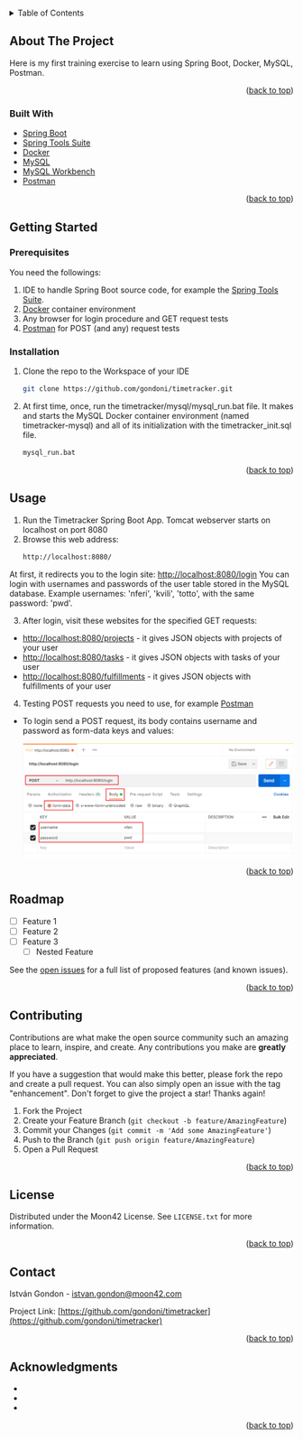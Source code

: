 <div id="top"></div>

<!-- PROJECT LOGO -->
<br />
<!-- div align="center">
  <!-- a href="https://github.com/github_username/repo_name">
    <!-- img src="images/logo.png" alt="Logo" width="80" height="80">
  <!-- /a>

<h3 align="center">Timetracker backend code</h3>

  <p align="center">
    project_description
    <br />
    <a href="https://github.com/gondoni/timetracker"><strong>Explore the code »</strong></a>
    <br />
    <br />
    <a href="https://github.com/gondoni/timetracker/issues">Report Bug</a>
    ·
    <a href="https://github.com/gondoni/timetracker/issues">Request Feature</a>
  </p>
</div>



<!-- TABLE OF CONTENTS -->
<details>
  <summary>Table of Contents</summary>
  <ol>
    <li>
      <a href="#about-the-project">About The Project</a>
      <ul>
        <li><a href="#built-with">Built With</a></li>
      </ul>
    </li>
    <li>
      <a href="#getting-started">Getting Started</a>
      <ul>
        <li><a href="#prerequisites">Prerequisites</a></li>
        <li><a href="#installation">Installation</a></li>
      </ul>
    </li>
    <li><a href="#usage">Usage</a></li>
    <li><a href="#roadmap">Roadmap</a></li>
    <li><a href="#contributing">Contributing</a></li>
    <li><a href="#license">License</a></li>
    <li><a href="#contact">Contact</a></li>
    <li><a href="#acknowledgments">Acknowledgments</a></li>
  </ol>
</details>



<!-- ABOUT THE PROJECT -->
## About The Project

Here is my first training exercise to learn using Spring Boot, Docker, MySQL, Postman.

<p align="right">(<a href="#top">back to top</a>)</p>



### Built With

* [Spring Boot](https://spring.io/projects/spring-boot/)
* [Spring Tools Suite](https://spring.io/tools/)
* [Docker](https://www.docker.com/)
* [MySQL](https://www.mysql.com/)
* [MySQL Workbench](https://www.mysql.com/products/workbench/)
* [Postman](https://www.postman.com/)

<p align="right">(<a href="#top">back to top</a>)</p>

<!-- GETTING STARTED -->
## Getting Started

### Prerequisites

You need the followings:
1. IDE to handle Spring Boot source code, for example the [Spring Tools Suite](https://spring.io/tools/).
2. [Docker](https://www.docker.com/) container environment
3. Any browser for login procedure and GET request tests
4. [Postman](https://www.postman.com/) for POST (and any) request tests

### Installation

1. Clone the repo to the Workspace of your IDE
   ```sh
   git clone https://github.com/gondoni/timetracker.git
   ```
2. At first time, once, run the timetracker/mysql/mysql_run.bat file. It makes and starts the MySQL Docker container environment (named timetracker-mysql) and all of its initialization with the timetracker_init.sql file.
   ```sh
   mysql_run.bat
   ```

<p align="right">(<a href="#top">back to top</a>)</p>

## Usage

1. Run the Timetracker Spring Boot App. Tomcat webserver starts on localhost on port 8080
2. Browse this web address:
   ```sh
   http://localhost:8080/
   ```
At first, it redirects you to the login site: [http://localhost:8080/login](http://localhost:8080/login)
You can login with usernames and passwords of the user table stored in the MySQL database. Example usernames: 'nferi', 'kvili', 'totto', with the same password: 'pwd'.

3. After login, visit these websites for the specified GET requests:
* [http://localhost:8080/projects](http://localhost:8080/projects) - it gives JSON objects with projects of your user
* [http://localhost:8080/tasks](http://localhost:8080/tasks) - it gives JSON objects with tasks of your user
* [http://localhost:8080/fulfillments](http://localhost:8080/fulfillments) - it gives JSON objects with fulfillments of your user

4. Testing POST requests you need to use, for example [Postman](https://www.postman.com/)
* To login send a POST request, its body contains username and password as form-data keys and values:

    <img src="images/postman_login.png" alt="Login">

<p align="right">(<a href="#top">back to top</a>)</p>



<!-- ROADMAP -->
## Roadmap

- [ ] Feature 1
- [ ] Feature 2
- [ ] Feature 3
    - [ ] Nested Feature

See the [open issues](https://github.com/github_username/repo_name/issues) for a full list of proposed features (and known issues).

<p align="right">(<a href="#top">back to top</a>)</p>



<!-- CONTRIBUTING -->
## Contributing

Contributions are what make the open source community such an amazing place to learn, inspire, and create. Any contributions you make are **greatly appreciated**.

If you have a suggestion that would make this better, please fork the repo and create a pull request. You can also simply open an issue with the tag "enhancement".
Don't forget to give the project a star! Thanks again!

1. Fork the Project
2. Create your Feature Branch (`git checkout -b feature/AmazingFeature`)
3. Commit your Changes (`git commit -m 'Add some AmazingFeature'`)
4. Push to the Branch (`git push origin feature/AmazingFeature`)
5. Open a Pull Request

<p align="right">(<a href="#top">back to top</a>)</p>



<!-- LICENSE -->
## License

Distributed under the Moon42 License. See `LICENSE.txt` for more information.

<p align="right">(<a href="#top">back to top</a>)</p>



<!-- CONTACT -->
## Contact

István Gondon - istvan.gondon@moon42.com

Project Link: [https://github.com/gondoni/timetracker](https://github.com/gondoni/timetracker)

<p align="right">(<a href="#top">back to top</a>)</p>



<!-- ACKNOWLEDGMENTS -->
## Acknowledgments

* []()
* []()
* []()

<p align="right">(<a href="#top">back to top</a>)</p>



<!-- MARKDOWN LINKS & IMAGES -->
<!-- https://www.markdownguide.org/basic-syntax/#reference-style-links -->
[contributors-shield]: https://img.shields.io/github/contributors/github_username/repo_name.svg?style=for-the-badge
[contributors-url]: https://github.com/github_username/repo_name/graphs/contributors
[forks-shield]: https://img.shields.io/github/forks/github_username/repo_name.svg?style=for-the-badge
[forks-url]: https://github.com/github_username/repo_name/network/members
[stars-shield]: https://img.shields.io/github/stars/github_username/repo_name.svg?style=for-the-badge
[stars-url]: https://github.com/github_username/repo_name/stargazers
[issues-shield]: https://img.shields.io/github/issues/github_username/repo_name.svg?style=for-the-badge
[issues-url]: https://github.com/github_username/repo_name/issues
[license-shield]: https://img.shields.io/github/license/github_username/repo_name.svg?style=for-the-badge
[license-url]: https://github.com/github_username/repo_name/blob/master/LICENSE.txt
[linkedin-shield]: https://img.shields.io/badge/-LinkedIn-black.svg?style=for-the-badge&logo=linkedin&colorB=555
[linkedin-url]: https://linkedin.com/in/linkedin_username
[product-screenshot]: images/screenshot.png
